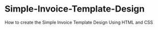 # Simple-Invoice-Template-Design
How to create the Simple Invoice Template Design Using HTML and CSS
